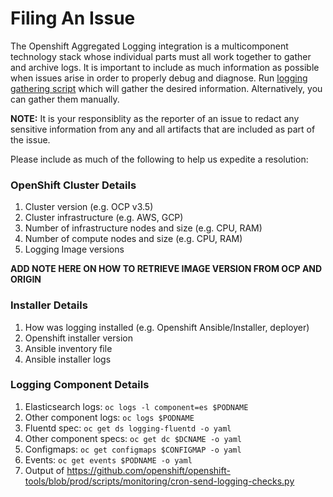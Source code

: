 # Filing An Issue
The Openshift Aggregated Logging integration is a multicomponent technology stack whose individual
parts must all work together to gather and archive logs.  It is important to include as much information
as possible when issues arise in order to properly debug and diagnose.  Run
[logging gathering script](../hack/dump/logging-dump.sh) which will gather the desired information.  Alternatively, you can gather
them manually.

**NOTE:** It is your responsiblity as the reporter of an issue to redact any sensitive information from
any and all artifacts that are included as part of the issue.

Please include as much of the following to help us expedite a resolution:

### OpenShift Cluster Details
1. Cluster version (e.g. OCP v3.5)
2. Cluster infrastructure (e.g. AWS, GCP)
3. Number of infrastructure nodes and size (e.g. CPU, RAM)
4. Number of compute nodes and size (e.g. CPU, RAM)
5. Logging Image versions

**ADD NOTE HERE ON HOW TO RETRIEVE IMAGE VERSION FROM OCP AND ORIGIN**

### Installer Details
1. How was logging installed (e.g. Openshift Ansible/Installer, deployer)
2. Openshift installer version
3. Ansible inventory file
4. Ansible installer logs

### Logging Component Details
1. Elasticsearch logs: `oc logs -l component=es $PODNAME`
2. Other component logs: `oc logs $PODNAME`
3. Fluentd spec: `oc get ds logging-fluentd -o yaml`
4. Other component specs: `oc get dc $DCNAME -o yaml`
5. Configmaps: `oc get configmaps $CONFIGMAP -o yaml`
6. Events: `oc get events $PODNAME -o yaml`
7. Output of https://github.com/openshift/openshift-tools/blob/prod/scripts/monitoring/cron-send-logging-checks.py
